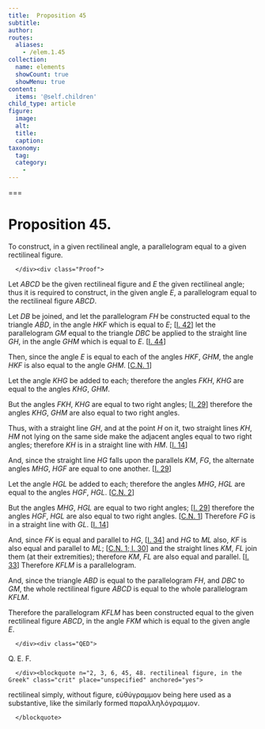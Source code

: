 ```yaml
---
title:  Proposition 45
subtitle: 
author:
routes:
  aliases:
    - /elem.1.45
collection:
  name: elements
  showCount: true
  showMenu: true
content:
  items: '@self.children'
child_type: article
figure:
  image:
  alt:
  title:
  caption:
taxonomy:
  tag:
  category:
    - 
---
```




===

<h1>Proposition 45.</h1><div class="Enunc">
       
<p>To construct, in a given rectilineal angle, a parallelogram equal to a given rectilineal figure.</p>

      </div><div class="Proof">
       
<p>Let <em>ABCD</em> be the given rectilineal figure and <em>E</em> the given rectilineal angle; <lb n="5"/>thus it is required to construct, in the given angle <em>E</em>, a parallelogram equal to the rectilineal figure <em>ABCD</em>. </p>

       
<p>Let <em>DB</em> be joined, and let the parallelogram <em>FH</em> be constructed equal to the triangle <em>ABD</em>, in the angle <em>HKF</em> which is equal to <em>E</em>; [<a href="/elem.1.42">I. 42</a>] <lb n="10"/>let the parallelogram <em>GM</em> equal to the triangle <em>DBC</em> be applied to the straight line <em>GH</em>, in the angle <em>GHM</em> which is equal to <em>E</em>. [<a href="/elem.1.44">I. 44</a>]</p>

       
<p>Then, since the angle <em>E</em> is equal to each of the angles <em>HKF</em>, <em>GHM</em>, <lb n="15"/><span class="center">the angle <em>HKF</em> is also equal to the angle <em>GHM</em>. [<a href="/elem.1.c.n.1">C.N. 1</a>]</span>
        <pb n="346"/></p>

       
<p>Let the angle <em>KHG</em> be added to each; therefore the angles <em>FKH</em>, <em>KHG</em> are equal to the angles <em>KHG</em>, <em>GHM</em>.</p>

       
<p>But the angles <em>FKH</em>, <em>KHG</em> are equal to two right angles; [<a href="/elem.1.29">I. 29</a>] <lb n="20"/>therefore the angles <em>KHG</em>, <em>GHM</em> are also equal to two right angles.</p>

       
<p>Thus, with a straight line <em>GH</em>, and at the point <em>H</em> on it, two straight lines <em>KH</em>, <em>HM</em> not lying on the same side make the adjacent angles equal to two right angles; <lb n="25"/><span class="center">therefore <em>KH</em> is in a straight line with <em>HM</em>. [<a href="/elem.1.14">I. 14</a>]</span></p>

       
<p>And, since the straight line <em>HG</em> falls upon the parallels <em>KM</em>, <em>FG</em>, the alternate angles <em>MHG</em>, <em>HGF</em> are equal to one another. [<a href="/elem.1.29">I. 29</a>]</p>

       
<p>Let the angle <em>HGL</em> be added to each; <lb n="30"/>therefore the angles <em>MHG</em>, <em>HGL</em> are equal to the angles <em>HGF</em>, <em>HGL</em>. [<a href="/elem.1.c.n.2">C.N. 2</a>]</p>

       
<p>But the angles <em>MHG</em>, <em>HGL</em> are equal to two right angles; [<a href="/elem.1.29">I. 29</a>] therefore the angles <em>HGF</em>, <em>HGL</em> are also equal to two right angles. [<a href="/elem.1.c.n.1">C.N. 1</a>] <lb n="35"/><span class="center">Therefore <em>FG</em> is in a straight line with <em>GL</em>. [<a href="/elem.1.14">I. 14</a>]</span></p>

       
<p>And, since <em>FK</em> is equal and parallel to <em>HG</em>, [<a href="/elem.1.34">I. 34</a>] <span class="center">and <em>HG</em> to <em>ML</em> also,</span>
        <em>KF</em> is also equal and parallel to <em>ML</em>; [<a href="/elem.1.c.n.1">C.N. 1</a>;<a href="/elem.1.30"> I. 30</a>] and the straight lines <em>KM</em>, <em>FL</em> join them (at their extremities); <lb n="40"/>therefore <em>KM</em>, <em>FL</em> are also equal and parallel. [<a href="/elem.1.33">I. 33</a>] <span class="center">Therefore <em>KFLM</em> is a parallelogram.</span></p>

       
<p>And, since the triangle <em>ABD</em> is equal to the parallelogram <em>FH</em>, <span class="center">and <em>DBC</em> to <em>GM</em>,</span>
        <lb n="45"/>the whole rectilineal figure <em>ABCD</em> is equal to the whole parallelogram <em>KFLM</em>.</p>

       
<p>Therefore the parallelogram <em>KFLM</em> has been constructed equal to the given rectilineal figure <em>ABCD</em>, in the angle <em>FKM</em> which is equal to the given angle <em>E</em>.</p>

      </div><div class="QED">
       
<p>Q. E. F.</p>

      </div><blockquote n="2, 3, 6, 45, 48. rectilineal figure, in the Greek" class="crit" place="unspecified" anchored="yes">
       
<p><quote>rectilineal</quote>
 simply, without <quote>figure,</quote>
 <foreign lang="greek">εὐθύγραμμον</foreign> being here used as a substantive, like the similarly formed <foreign lang="greek">παραλληλόγραμμον</foreign>.</p>

      </blockquote>
